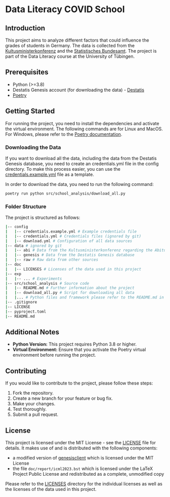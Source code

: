 # Data Literacy COVID School

## Introduction

This project aims to analyze different factors that could influence the grades of students in Germany. The data is collected from the [Kultusministerkonferenz](https://www.kmk.org/dokumentation-statistik/statistik/schulstatistik/abiturnoten.html) and the [Statistisches Bundesamt](https://www.destatis.de/DE/Themen/Gesellschaft-Umwelt/Bildung-Forschung-Kultur/Schulen/Publikationen/Downloads-Schulen/schueler-schularten-2180320197004.pdf?__blob=publicationFile). The project is part of the Data Literacy course at the University of Tübingen.

## Prerequisites

- Python (>=3.8)
- Destatis Genesis account (for downloading the data) - [Destatis](https://www-genesis.destatis.de/genesis/online)
- [Poetry](https://python-poetry.org/docs/#installation)

## Getting Started

For running the project, you need to install the dependencies and activate the virtual environment. The following commands are for Linux and MacOS. For Windows, please refer to the [Poetry documentation](https://python-poetry.org/docs/#installation).

### Downloading the Data

If you want to download all the data, including the data from the Destatis Genesis database, you need to create an credentials.yml file in the config directory. To make this process easier, you can use the [credentials.example.yml](config/credentials.example.yml) file as a template.

In order to download the data, you need to run the following command:

```bash
poetry run python src/school_analysis/download_all.py
```

### Folder Structure

The project is structured as follows:

```bash
|-- config
|   |-- credentials.example.yml # Example credentials file
|   |-- credentials.yml # Credentials files (ignored by git)
|   |-- download.yml # Configuration of all data sources
|-- data # ignored by git
|   |-- abi # Data from the Kultusministerkonferenz regarding the Abitur
|   |-- genesis # Data from the Destatis Genesis database
|   |-- raw # Raw data from other sources
|-- doc
|   |-- LICENSES # Licenses of the data used in this project
|-- exp 
|   |-- ... # Experiments
|-- src/school_analysis # Source code
|   |-- README.md # Further information about the project
|   |-- download_all.py # Script for downloading all data
|   |... # Python files and framework please refer to the README.md in the src directory
|-- .gitignore
|-- LICENSE
|-- pyproject.toml
|-- README.md
```

## Additional Notes

- **Python Version:** This project requires Python 3.8 or higher.
- **Virtual Environment:** Ensure that you activate the Poetry virtual environment before running the project.

## Contributing

If you would like to contribute to the project, please follow these steps:

1. Fork the repository.
2. Create a new branch for your feature or bug fix.
3. Make your changes.
4. Test thoroughly.
5. Submit a pull request.

## License

This project is licensed under the MIT License - see the [LICENSE](LICENSE) file for details. It makes use of and is distributed with the following components:
 - a modified version of [genesisclient](https://github.com/marians/genesisclient) which is licensed under the MIT License
 - the file `doc/report/icml2023.bst` which is licensed under the LaTeX Project Public License and redistributed as a complete, unmodified copy
 
Please refer to the [LICENSES](doc/LICENSES) directory for the individual licenses as well as the licenses of the data used in this project.